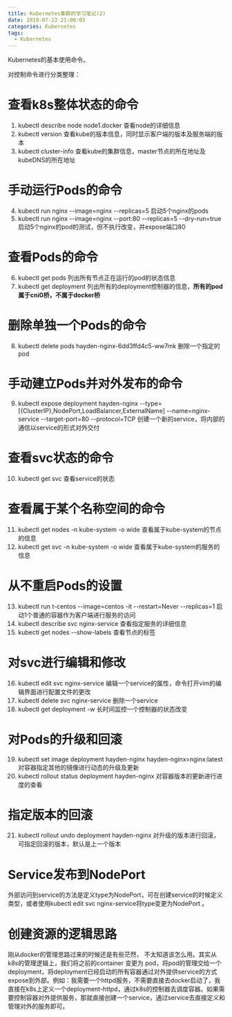 ```yaml
---
title: Kubernetes集群的学习笔记(2)
date: 2019-07-23 21:00:03
categories: Kubernetes
tags:
  - Kubernetes
---
```


Kubernetes的基本使用命令。

对控制命令进行分类整理：
# 查看k8s整体状态的命令
1. kubectl describe node node1.docker 
    查看node的详细信息
2. kubectl version 
	查看kube的版本信息，同时显示客户端的版本及服务端的版本
3. kubectl cluster-info
	查看kube的集群信息，master节点的所在地址及kubeDNS的所在地址
# 手动运行Pods的命令
4. kubectl run nginx --image=nginx --replicas=5
	启动5个nginx的pods
5. kubectl run nginx --image=nginx --port:80 --replicas=5 --dry-run=true
	启动5个nginx的pod的测试，但不执行改变，并expose端口80
# 查看Pods的命令
6. kubectl get pods
	列出所有节点正在运行的pod的状态信息
7. kubectl get deployment
	列出所有的deployment控制器的信息，**所有的pod属于cni0桥，不属于docker桥**
# 删除单独一个Pods的命令
8.  kubectl delete pods hayden-nginx-6dd3ffd4c5-ww7mk
	删除一个指定的pod
# 手动建立Pods并对外发布的命令
9.  kubectl expose deployment hayden-nginx --type=[{ClusterIP},NodePort,LoadBalancer,ExternalName]  --name=nginx-service --target-port=80 --protocol=TCP
	创建一个新的service，将内部的通信以service的形式对外交付
# 查看svc状态的命令
10.  kubectl get svc
	查看service的状态
# 查看属于某个名称空间的命令
11.  kubectl get nodes -n kube-system -o wide
	查看属于kube-system的节点的信息
12.  kubectl get svc -n kube-system -o wide
    查看属于kube-system的服务的信息
# 从不重启Pods的设置
13.  kubectl run t-centos --image=centos -it --restart=Never --replicas=1
    启动1个普通的容器作为客户端进行服务的访问
14.  kubectl describe svc nginx-service
    查看指定服务的详细信息
15.  kubectl get nodes --show-labels
    查看节点的标签
# 对svc进行编辑和修改
16.  kubectl edit svc nginx-service
    编辑一个service的属性，命令打开vim的编辑界面进行配置文件的更改
17.  kubectl delete svc nginx-service
    删除一个service
18.  kubectl get deployment -w
    长时间监控一个控制器的状态改变
# 对Pods的升级和回滚
19.  kubectl set image deployment hayden-nginx hayden-nginx=nginx:latest
    对容器指定其他的镜像进行动态的升级及更新
20.  kubectl rollout status deployment hayden-nginx
	对容器版本的更新进行进度的查看
# 指定版本的回滚
21.  kubectl rollout undo deployment hayden-nginx
    对升级的版本进行回滚，可指定回滚的版本，默认是上一个版本
# Service发布到NodePort
外部访问到service的方法是定义type为NodePort，可在创建service的时候定义类型，或者使用kubectl edit svc nginx-service将type变更为NodePort 。

# 创建资源的逻辑思路
刚从docker的管理思路过来的时候还是有些茫然， 不太知道该怎么用。其实从k8s的管理逻辑上，我们将之前的container 变更为 pod，将pod的管理交给一个deployment，将deployment已经启动的所有容器通过对外提供service的方式expose到外部。例如：我需要一个httpd服务，不需要直接去docker启动了，我直接在k8s上定义一个deployment-httpd，通过k8s的控制器去调度容器。如果需要控制容器对外提供服务，那就直接创建一个service，通过service去直接定义和管理对外的服务即可。